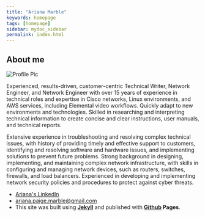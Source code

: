 ```yaml
---
title: "Ariana Marble"
keywords: homepage
tags: [homepage]
sidebar: mydoc_sidebar
permalink: index.html
---
```


## About me

![Profile Pic]({{site.url}}{{site.baseurl}}/images/profile.jpg)

Experienced, results-driven, customer-centric Technical Writer, Network Engineer, and Network Engineer with over 15 years of experience in technical roles and expertise in Cisco networks, Linux environments, and AWS services, including Elemental video workflows. Quickly adapt to new environments and technologies. Skilled in researching and interpreting technical information to create concise and clear instructions, user manuals, and technical reports.

Extensive experience in troubleshooting and resolving complex technical issues, with history of providing timely and effective support to customers, identifying and resolving software and hardware issues, and implementing solutions to prevent future problems. Strong background in designing, implementing, and maintaining complex network infrastructure, with skills in configuring and managing network devices, such as routers, switches, firewalls, and load balancers. Experienced in developing and implementing network security policies and procedures to protect against cyber threats.

* [Ariana's LinkedIn]( https://www.linkedin.com/in/ariana-m-698743183/)
* ariana.paige.marble@gmail.com
* This site was built using **[Jekyll](https://jekyllrb.com/)** and published with **[Github](https://github.com/ariamarble/arianaprofilegit) Pages**.
